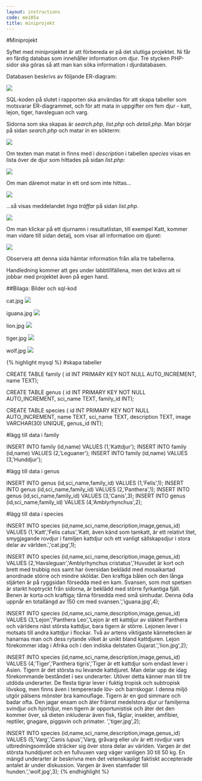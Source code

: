 ```yaml
---
layout: instructions
code: me105a
title: miniprojekt
---
```


<style>
pre {white-space: pre-wrap;}
</style>

#Miniprojekt

Syftet med miniprojektet är att förbereda er på det slutliga projektet. Ni får en färdig databas som innehåller information om djur. Tre stycken PHP-sidor ska göras så att man kan söka information i djurdatabasen. 

Databasen beskrivs av följande ER-diagram:

![](er-miniprojekt.png)

SQL-koden på slutet i rapporten ska användas för att skapa tabeller som motsvarar ER-diagrammet, och för att mata in uppgifter om fem djur - katt, lejon, tiger, havsleguan och varg. 

Sidorna som ska skapas är *search.php*, *list.php* och *detail.php*. Man börjar på sidan *search.php* och matar in en sökterm:

![](katt.png)

Om texten man matat in finns med i *description* i tabellen *species* visas en lista över de djur som hittades på sidan *list.php*:

![](kattresultat.png)

Om man däremot matar in ett ord som inte hittas...

![](groda.png)

...så visas meddelandet *Inga träffar* på sidan *list.php*.

![](grodaresultat.png)

Om man klickar på ett djurnamn i resultatlistan, till exempel Katt, kommer man vidare till sidan detalj, som visar all information om djuret:

![](kattdetalj.png)

Observera att denna sida hämtar information från alla tre tabellerna. 

Handledning kommer att ges under labbtillfällena, men det krävs att ni jobbar med projektet även på egen hand. 

##Bilaga: Bilder och sql-kod

cat.jpg
![](cat.jpg)

iguana.jpg
![](iguana.jpg)

lion.jpg
![](lion.jpg)

tiger.jpg
![](tiger.jpg)

wolf.jpg
![](wolf.jpg)


{% highlight mysql %}
#skapa tabeller

CREATE TABLE family (
id INT PRIMARY KEY NOT NULL AUTO_INCREMENT,
name TEXT);

CREATE TABLE genus (
id INT PRIMARY KEY NOT NULL AUTO_INCREMENT,
sci_name TEXT,
family_id INT);

CREATE TABLE species (
id INT PRIMARY KEY NOT NULL AUTO_INCREMENT,
name TEXT,
sci_name TEXT,
description TEXT,
image VARCHAR(30) UNIQUE,
genus_id INT);

#lägg till data i family

INSERT INTO family (id,name) VALUES (1,'Kattdjur');
INSERT INTO family (id,name) VALUES (2,'Leguaner');
INSERT INTO family (id,name) VALUES (3,'Hunddjur');

#lägg till data i genus

INSERT INTO genus (id,sci_name,family_id) VALUES (1,'Felis',1);
INSERT INTO genus (id,sci_name,family_id) VALUES (2,'Panthera',1);
INSERT INTO genus (id,sci_name,family_id) VALUES (3,'Canis',3);
INSERT INTO genus (id,sci_name,family_id) VALUES (4,'Amblyrhynchus',2);

#lägg till data i species

INSERT INTO species (id,name,sci_name,description,image,genus_id) VALUES
(1,'Katt','Felis catus','Katt, även känd som tamkatt, är ett relativt litet, smygjagande rovdjur i familjen kattdjur och ett vanligt sällskapsdjur i stora delar av världen.','cat.jpg',1);

INSERT INTO species (id,name,sci_name,description,image,genus_id) VALUES
(2,'Havsleguan','Amblyrhynchus cristatus','Huvudet är kort och brett med trubbig nos samt har översidan beklädd med mosaikartad anordnade större och mindre sköldar. Den kraftiga bålen och den långa stjärten är på ryggsidan försedda med en kam. Svansen, som mot spetsen är starkt hoptryckt från sidorna, är beklädd med större fyrkantiga fjäll. Benen är korta och kraftiga; tårna försedda med små simhudar. Denna ödla uppnår en totallängd av 150 cm med svansen.','iguana.jpg',4);

INSERT INTO species (id,name,sci_name,description,image,genus_id) VALUES
(3,'Lejon','Panthera Leo','Lejon är ett kattdjur av släktet Panthera och världens näst största kattdjur, bara tigern är större. Lejonen lever i motsats till andra kattdjur i flockar. Två av artens viktigaste kännetecken är hanarnas man och dess rytande vilket är unikt bland kattdjuren. Lejon förekommer idag i Afrika och i den indiska delstaten Gujarat.','lion.jpg',2);

INSERT INTO species (id,name,sci_name,description,image,genus_id) VALUES
(4,'Tiger','Panthera tigris','Tiger är ett kattdjur som endast lever i Asien. Tigern är det största nu levande kattdjuret. Man delar upp de idag förekommande beståndet i sex underarter. Utöver detta känner man till tre utdöda underarter. De flesta tigrar lever i fuktig tropisk och subtropisk lövskog, men finns även i tempererade löv- och barrskogar. I denna miljö utgör pälsens mönster bra kamouflage. Tigern är en god simmare och badar ofta. Den jagar ensam och äter främst medelstora djur ur familjerna svindjur och hjortdjur, men tigern är opportunistisk och äter det den kommer över, så dieten inkluderar även fisk, fåglar, insekter, amfibier, reptiler, gnagare, piggsvin och primater. ','tiger.jpg',2);

INSERT INTO species (id,name,sci_name,description,image,genus_id) VALUES
(5,'Varg','Canis lupus','Varg, gråvarg eller ulv är ett rovdjur vars utbredningsområde sträcker sig över stora delar av världen. Vargen är det största hunddjuret och en fullvuxen varg väger vanligen 30 till 50 kg. En mängd underarter är beskrivna men det vetenskapligt faktiskt accepterade antalet är under diskussion. Vargen är även stamfader till hunden.','wolf.jpg',3);
{% endhighlight %}